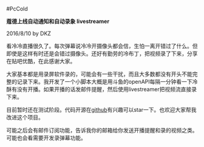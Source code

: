 #PcCold

**蔻德上线自动通知和自动录象 livestreamer**

2016/8/10 by DKZ



看冷冷直播很久了。每次弹幕说冷冷开摄像头都会信，生怕一离开错过了什么。但即使是这样有时还是会错过摄像头。还好有勤劳的冷布丁，把视频录了下来，分享在贴吧优酷，在此感谢大家。

大家基本都是用录屏软件录的，可能会有一些干扰，而且大多数都没有开头不能完整的记录下来。我开发了一个小脚本大概是用斗鱼的openAPI每隔一分钟看一下冷酥有没有开播。如果开播的话发邮件提醒，然后使用livestreamer把视频流直接录下来。

目前暂时还在测试阶段。代码开源在[github](https://github.com/davidkingzyb/pccold)有兴趣可以star一下。也欢迎大家帮我改进这个项目。

可能之后会有邮件订阅功能，告诉我你的邮箱给你发送开播提醒和录的视频之类。可能也会看需要开发录弹幕功能。

